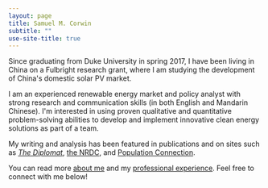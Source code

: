 ```yaml
---
layout: page
title: Samuel M. Corwin
subtitle: ""
use-site-title: true
---
```


Since graduating from Duke University in spring 2017, I have been living in China on a Fulbright research grant, where I am studying the development of China's domestic solar PV market.

I am an experienced renewable energy market and policy analyst with strong research and communication skills (in both English and Mandarin Chinese). I'm interested in using proven qualitative and quantitative problem-solving abilities to develop and implement innovative clean energy solutions as part of a team.

My writing and analysis has been featured in publications and on sites such as [*The Diplomat*](https://thediplomat.com/2018/02/chinas-solar-power-dominance-and-trumps-trade-tariffs/), [the NRDC](https://www.nrdc.org/experts/deron-lovaas/channel-square-where-sustainability-meets-affordability), and [Population Connection](http://www.populationconnectionaction.org/2015/12/17/food-security-a-formidable-foe-for-a-nation-of-1-3-billion/).

You can read more [about me](https://smcorwin.github.io/aboutme/) and my [professional experience](https://smcorwin.github.io/profex/). Feel free to connect with me below!
